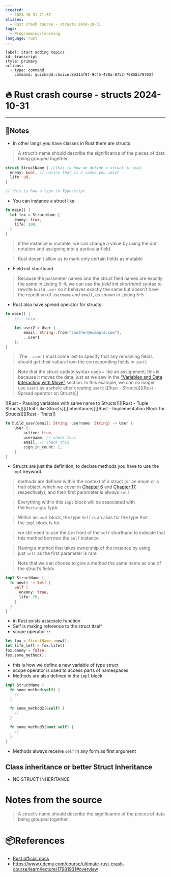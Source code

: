 ```yaml
---
created:
  - 2024-10-31 21:57
aliases:
  - Rust crash course - structs 2024-10-31
tags:
  - Programming/learning
language: rust
---
```

```meta-bind-button
label: Start adding topics
id: transcript
style: primary
actions:
  - type: command
    command: quickadd:choice:8e31af9f-9c45-478a-8752-70858a79703f

```
# 🔥 Rust crash course - structs 2024-10-31 

---
## 📃Notes 
- In other langs you have classes in Rust there are structs
>A struct’s name should describe the significance of the pieces of data being grouped together.

```rust
struct StructName { //this is how we define a struct in rust
  enemy: bool, // notice that is a comma you idiot
  life: u8,
}

// this is how a type in Typescript
```

- You can instance a struct like:
```rust
fn main() {
  let fox = StructName {
    enemy: true,
    life: 100,
  }
}
```

> if the instance is mutable, we can change a value by using the dot notation and assigning into a particular field.

> Rust doesn’t allow us to mark only certain fields as mutable

- Field init shorthand
> Because the parameter names and the struct field names are exactly the same in Listing 5-4, we can use the _field init shorthand_ syntax to rewrite `build_user` so it behaves exactly the same but doesn’t have the repetition of `username` and `email`, as shown in Listing 5-5.

- Rust also have spread operator for structs

```rust
fn main() {
    // --snip--

    let user2 = User {
        email: String::from("another@example.com"),
        ..user1
    };
}
```

>  The `..user1` must come last to specify that any remaining fields should get their values from the corresponding fields in `user1`

>Note that the struct update syntax uses `=` like an assignment; this is because it moves the data, just as we saw in the [“Variables and Data Interacting with Move”](https://doc.rust-lang.org/book/ch04-01-what-is-ownership.html#variables-and-data-interacting-with-move) section. In this example, we can no longer use `user1` as a whole after creating `user2`
[[Rust - Structs]][[Rust - Spread operator on Structs]]

[[Rust - Passing variables with same name to Structs]][[Rust - Tuple Structs]][[Unit-Like Structs]][[Inheritance]][[Rust - Implementation Block for Structs]][[Rust - Traits]]
```rust
fn build_user(email: String, username: String) -> User {
    User {
        active: true,
        username, // check thus
        email, // check this
        sign_in_count: 1,
    }
}
```

- Structs are just the definition, to declare methods you have to use the `impl` keyword
>methods are defined within the context of a struct (or an enum or a trait object, which we cover in [Chapter 6](https://doc.rust-lang.org/book/ch06-00-enums.html) and [Chapter 17](https://doc.rust-lang.org/book/ch17-02-trait-objects.html), respectively), and their first parameter is always `self`

> Everything within this `impl` block will be associated with the `Rectangle` type.

> Within an `impl` block, the type `Self` is an alias for the type that the `impl` block is for.

> we still need to use the `&` in front of the `self` shorthand to indicate that this method borrows the `Self` instance

> Having a method that takes ownership of the instance by using just `self` as the first parameter is rare

> Note that we can choose to give a method the same name as one of the struct’s fields

```rust
impl StructName {
  fn new() -> Self { 
    Self {
      enemny: true,
      life: 70,
    }
  }
}
```
- in Rust exists associate function
- Self is making reference to the struct itself
- scope operator `::`
```rust
let fox = StructName::new();
let life_left = fox.life()
fox.enemy = false;
fox.some_method();
```
- this is how we define a new variable of type struct
- scope operator is used to access parts of namespaces
- Methods are also defined in the `impl` block
```rust
impl StructName {
  fn some_method(self) {
    //
  }

  fn some_method2(&self) {
    //
  }

  fn some_method3(%mut self) {
    //
  }
}
```
- Methods always receive `self` in any form as first argument

## Class inheritance or better Struct Inheritance

- NO STRUCT INHERITANCE

# Notes from the source

>A struct’s name should describe the significance of the pieces of data being grouped together.



# 📦References 
- [Rust official docs](https://doc.rust-lang.org/book/ch05-01-defining-structs.html)
- https://www.udemy.com/course/ultimate-rust-crash-course/learn/lecture/17981931#overview